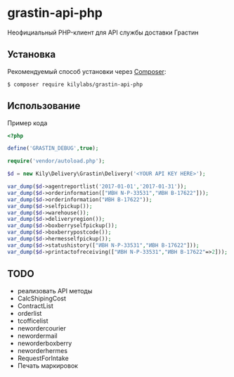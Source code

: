 # grastin-api-php
Неофициальный PHP-клиент для API службы доставки Грастин

Установка
------------

Рекомендуемый способ установки через
[Composer](http://getcomposer.org):

```
$ composer require kilylabs/grastin-api-php
```

Использование
-----

Пример кода

```php
<?php

define('GRASTIN_DEBUG',true);

require('vendor/autoload.php');

$d = new Kily\Delivery\Grastin\Delivery('<YOUR API KEY HERE>');

var_dump($d->agentreportlist('2017-01-01','2017-01-31'));
var_dump($d->orderinformation(["ИВН N-Р-33531","ИВН B-17622"]));
var_dump($d->orderinformation("ИВН B-17622"));
var_dump($d->selfpickup());
var_dump($d->warehouse());
var_dump($d->deliveryregion());
var_dump($d->boxberryselfpickup());
var_dump($d->boxberrypostcode());
var_dump($d->hermesselfpickup());
var_dump($d->statushistory(["ИВН N-Р-33531","ИВН B-17622"]));
var_dump($d->printactofreceiving(["ИВН N-Р-33531","ИВН B-17622"=>2])); // returns SplTempFileObject
```

TODO
-----
- реализовать API методы
 - CalcShipingCost
 - ContractList
 - orderlist
 - tcofficelist
 - newordercourier
 - newordermail
 - neworderboxberry
 - neworderhermes
 - RequestForIntake
 - Печать маркировок
